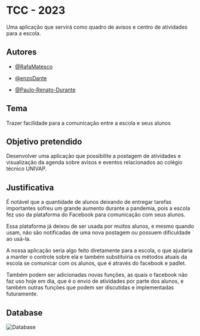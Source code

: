 
# TCC - 2023

Uma aplicação que servirá como quadro de avisos e centro de atividades para a escola.

## Autores

- [@RafaMatesco](https://github.com/RafaMatesco)

- [@enzoDante](https://github.com/enzoDante)

- [@Paulo-Renato-Durante](https://github.com/Paulo-Renato-Durante)




## Tema

Trazer facilidade para a comunicação entre a escola e seus alunos

## Objetivo pretendido

Desenvolver uma aplicação que possibilite a postagem de atividades e visualização da agenda sobre avisos e eventos relacionados ao colégio 
técnico UNIVAP.

## Justificativa



É notável que a quantidade de alunos deixando de entregar tarefas importantes sofreu um grande aumento durante a pandemia, pois a escola fez uso da  plataforma do Facebook para comunicação com seus alunos.

Essa plataforma já deixou de ser usada por muitos alunos, e mesmo quando usam, não são notificadas de uma nova postagem ou possuem dificuldade ao usá-la.

A nossa aplicação seria algo feito diretamente para a escola, o que ajudaria a manter o controle sobre ela e também substituiria os métodos atuais da escola se comunicar com os alunos, que é através do facebook e padlet.

Também podem ser adicionadas novas funções, as quais o facebook não faz uso hoje em dia, que é o envio de atividades por parte dos alunos, e também outras funções que podem ser discutidas e implementadas futuramente.




## Database

<img alt="Database" src="TCC-documentos/Diagrama%20do%20banco%20de%20dados.jpg"/>
